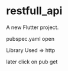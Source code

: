 # restfull_api

A new Flutter project.

pubspec.yaml open 

Library Used => http

later click on pub get
